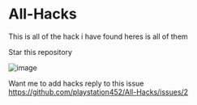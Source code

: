 # All-Hacks
This is all of the hack i have found heres is all of them

Star this repository

![image](https://github.com/playstation452/All-Hacks/assets/98996547/96959d01-4aff-41b7-b40f-43cde3cadd7a)

Want me to add hacks reply to this issue
https://github.com/playstation452/All-Hacks/issues/2
